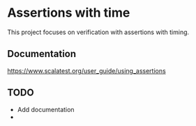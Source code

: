 # Assertions with time
This project focuses on verification with assertions with timing.

## Documentation
https://www.scalatest.org/user_guide/using_assertions

## TODO
- Add documentation
- 
